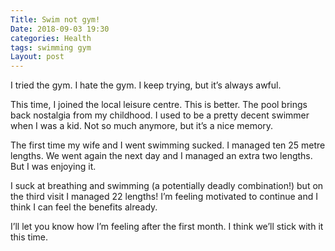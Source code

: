 ```yaml
---
Title: Swim not gym!
Date: 2018-09-03 19:30
categories: Health
tags: swimming gym
Layout: post
---
```

I tried the gym. I hate the gym. I keep trying, but it’s always awful.

 This time, I joined the local leisure centre. This is better. The pool brings back nostalgia from my childhood. I used to be a pretty decent swimmer when I was
a kid. Not so much anymore, but it’s a nice memory.


The first time my wife and I went swimming sucked. I managed ten 25 metre lengths. We went again the next day and I managed an extra two lengths. But I was
enjoying it.

I suck at breathing and swimming (a potentially deadly combination!) but on the third visit I managed 22 lengths! I’m feeling motivated to continue and I think
I can feel the benefits already.

I’ll let you know how I’m feeling after the first month. I think we’ll stick with it this time.
